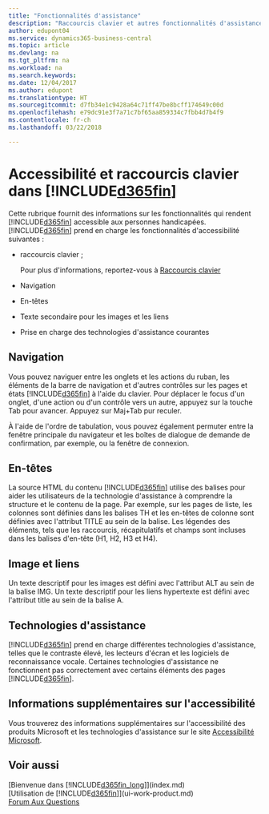 ```yaml
---
title: "Fonctionnalités d'assistance"
description: "Raccourcis clavier et autres fonctionnalités d'assistance."
author: edupont04
ms.service: dynamics365-business-central
ms.topic: article
ms.devlang: na
ms.tgt_pltfrm: na
ms.workload: na
ms.search.keywords: 
ms.date: 12/04/2017
ms.author: edupont
ms.translationtype: HT
ms.sourcegitcommit: d7fb34e1c9428a64c71ff47be8bcff174649c00d
ms.openlocfilehash: e79dc91e3f7a71c7bf65aa859334c7fbb4d7b4f9
ms.contentlocale: fr-ch
ms.lasthandoff: 03/22/2018

---
```

# <a name="accessibility-and-keyboard-shortcuts-in-included365finincludesd365finmdmd"></a>Accessibilité et raccourcis clavier dans [!INCLUDE[d365fin](includes/d365fin_md.md)]
Cette rubrique fournit des informations sur les fonctionnalités qui rendent [!INCLUDE[d365fin](includes/d365fin_md.md)] accessible aux personnes handicapées. [!INCLUDE[d365fin](includes/d365fin_md.md)] prend en charge les fonctionnalités d'accessibilité suivantes :  

-   raccourcis clavier ;

    Pour plus d'informations, reportez-vous à [Raccourcis clavier](keyboard-shortcuts.md)

-   Navigation  

-   En-têtes  

-   Texte secondaire pour les images et les liens  

-   Prise en charge des technologies d'assistance courantes  

<!-- moved to separate article
##  <a name="Keyboard"></a> Keyboard Shortcuts in the browser
 [!INCLUDE[d365fin](includes/d365fin_md.md)] supports the keyboard shortcuts that are supported by most web browsers. The keyboard shortcuts described here refer to the U.S. keyboard layout. The layout of the keys on other keyboards may not correspond exactly to the keys on a U.S. keyboard.  

|To do this|Press|  
|----------------|-----------|  
|To move focus to the next or previous control or element on a page, such as buttons, fields, or items in a list.|Tab, Shift+Tab|  
|To enable or access the element or control that is in focus.|Enter|  
|To scroll items up and down in a list.|Up Arrow, Down Arrow|  
|To scroll columns of an item left and right in a list.|Left Arrow, Right Arrow|  
|To open a drop-down list or look up a value for a field.|Alt+Down Arrow|  
|To move focus to the next element outside the list.|Ctrl + Enter|  
|To see the transactions that resulted in a calculated value in a field.|Alt+Right Arrow|  

-->

##  <a name="Navigation"></a> Navigation  
 Vous pouvez naviguer entre les onglets et les actions du ruban, les éléments de la barre de navigation et d'autres contrôles sur les pages et états [!INCLUDE[d365fin](includes/d365fin_md.md)] à l'aide du clavier. Pour déplacer le focus d'un onglet, d'une action ou d'un contrôle vers un autre, appuyez sur la touche Tab pour avancer. Appuyez sur Maj+Tab pur reculer.  

 À l'aide de l'ordre de tabulation, vous pouvez également permuter entre la fenêtre principale du navigateur et les boîtes de dialogue de demande de confirmation, par exemple, ou la fenêtre de connexion.  

##  <a name="Headings"></a> En-têtes  
 La source HTML du contenu [!INCLUDE[d365fin](includes/d365fin_md.md)] utilise des balises pour aider les utilisateurs de la technologie d'assistance à comprendre la structure et le contenu de la page. Par exemple, sur les pages de liste, les colonnes sont définies dans les balises TH et les en-têtes de colonne sont définies avec l'attribut TITLE au sein de la balise. Les légendes des éléments, tels que les raccourcis, récapitulatifs et champs sont incluses dans les balises d'en-tête (H1, H2, H3 et H4).  

##  <a name="Images"></a> Image et liens  
 Un texte descriptif pour les images est défini avec l'attribut ALT au sein de la balise IMG. Un texte descriptif pour les liens hypertexte est défini avec l'attribut title au sein de la balise A.  

##  <a name="AssistiveTech"></a> Technologies d'assistance  
[!INCLUDE[d365fin](includes/d365fin_md.md)] prend en charge différentes technologies d'assistance, telles que le contraste élevé, les lecteurs d'écran et les logiciels de reconnaissance vocale. Certaines technologies d'assistance ne fonctionnent pas correctement avec certains éléments des pages [!INCLUDE[d365fin](includes/d365fin_md.md)].  

## <a name="for-more-accessibility-information"></a>Informations supplémentaires sur l'accessibilité  
Vous trouverez des informations supplémentaires sur l'accessibilité des produits Microsoft et les technologies d'assistance sur le site [Accessibilité Microsoft](http://go.microsoft.com/fwlink/?LinkId=262160).

## <a name="see-also"></a>Voir aussi
[Bienvenue dans [!INCLUDE[d365fin_long](includes/d365fin_long_md.md)]](index.md)  
[Utilisation de [!INCLUDE[d365fin](includes/d365fin_md.md)]](ui-work-product.md)  
[Forum Aux Questions](across-faq.md)  

